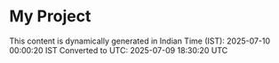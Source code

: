 # My Project

This content is dynamically generated in Indian Time (IST): 2025-07-10 00:00:20 IST
Converted to UTC: 2025-07-09 18:30:20 UTC
